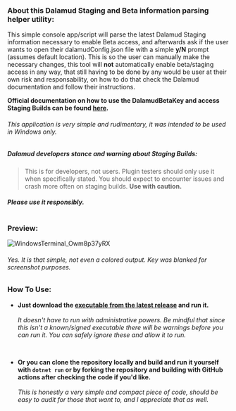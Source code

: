 ### About this Dalamud Staging and Beta information parsing helper utility:

This simple console app/script will parse the latest Dalamud Staging information necessary to enable Beta access, and afterwards ask if the user wants to open their dalamudConfig.json file with a simple **y/N** prompt (assumes default location). This is so the user can manually make the necessary changes, this tool will **not** automatically enable beta/staging access in any way, that still having to be done by any would be user at their own risk and responsability, on how to do that check the Dalamud documentation and follow their instructions.

**Official documentation on how to use the DalamudBetaKey and access Staging Builds can be found <a href="https://goatcorp.github.io/faq/dalamud_troubleshooting.html#:~:text=Go%20to%20%25AppData%25%5CXIVLauncher,quotes)%20to%20disable%20Dalamud%20Staging.">here</a>.**




###### This application is very simple and rudimentary, it was intended to be used in Windows only.

##### Dalamud developers stance and warning about Staging Builds:
> This is for developers, not users. Plugin testers should only use it when specifically stated. You should expect to encounter issues and crash more often on staging builds. **Use with caution.**
##### Please use it responsibly. <br> <br>


### Preview:
![WindowsTerminal_Owm8p37yRX](https://user-images.githubusercontent.com/39604793/226851797-94ac6563-f9f1-45b7-a15e-d12ac96f0535.png)
###### *Yes. It is that simple, not even a colored output. Key was blanked for screenshot purposes.*

### How To Use:
* **Just download the [executable from the latest release](https://github.com/Spacellary/Dalamud-Beta-Key-Parser-For-Staging-Builds/releases/latest) and run it.**
<br> <br> *It doesn't have to run with administrative powers. Be mindful that since this isn't a known/signed executable there will be warnings before you can run it.*
*You can safely ignore these and allow it to run.*

<br>

* **Or you can clone the repository locally and build and run it yourself with `dotnet run` or by forking the repository and building with GitHub actions after checking the code if you'd like.**
<br> <br> *This is honestly a very simple and compact piece of code, should be easy to audit for those that want to, and I appreciate that as well.*
